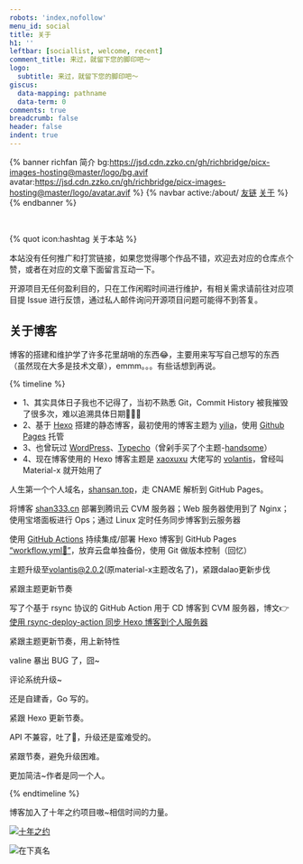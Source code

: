 ```yaml
---
robots: 'index,nofollow'
menu_id: social
title: 关于
h1: ''
leftbar: [sociallist, welcome, recent]
comment_title: 来过，就留下您的脚印吧～
logo:
  subtitle: 来过，就留下您的脚印吧～
giscus:
  data-mapping: pathname
  data-term: 0
comments: true
breadcrumb: false
header: false
indent: true
---
```


{% banner richfan 简介 bg:https://jsd.cdn.zzko.cn/gh/richbridge/picx-images-hosting@master/logo/bg.avif avatar:https://jsd.cdn.zzko.cn/gh/richbridge/picx-images-hosting@master/logo/avatar.avif %}
{% navbar active:/about/ [友链](/friends/) [关于](/about/) %}
{% endbanner %}

<br>

{% quot icon:hashtag 关于本站 %}

本站没有任何推广和打赏链接，如果您觉得哪个作品不错，欢迎去对应的仓库点个赞，或者在对应的文章下面留言互动一下。

开源项目无任何盈利目的，只在工作闲暇时间进行维护，有相关需求请前往对应项目提 Issue 进行反馈，通过私人邮件询问开源项目问题可能得不到答复。

## 关于博客

博客的搭建和维护学了许多花里胡哨的东西😂，主要用来写写自己想写的东西（虽然现在大多是技术文章），emmm。。。有些话想到再说。

{% timeline %}

<!-- node 2018-09-19 博客诞生 -->
- 1、其实具体日子我也不记得了，当初不熟悉 Git，Commit History 被我摧毁了很多次，难以追溯具体日期🤣🤦‍♂️
- 2、基于 [Hexo](https://hexo.io/zh-cn/docs/index.html) 搭建的静态博客，最初使用的博客主题为 [yilia](https://github.com/litten/hexo-theme-yilia)，使用 [Github Pages](https://help.github.com/cn#github-pages-basics) 托管
- 3、也曾玩过 [WordPress](https://wordpress.org/support/)、[Typecho](https://github.com/typecho/typecho)（曾剁手买了个主题-[handsome](https://www.ihewro.com/archives/489/)）
- 4、现在博客使用的 Hexo 博客主题是 [xaoxuxu](https://xaoxuu.com/blog/) 大佬写的 [volantis](https://github.com/volantis-x/hexo-theme-volantis/tree/4.3.1)，曾经叫 Material-x 就开始用了

<!-- node 2018-09-29 注册顶级域名 -->
人生第一个个人域名，[shansan.top](https://shansan.top)，走 CNAME 解析到 GitHub Pages。

<!-- node 2018-12-24 启用备用域名 shan333.cn -->
将博客 [shan333.cn](https://shan333.cn) 部署到腾讯云 CVM 服务器；Web 服务器使用到了 Nginx；使用宝塔面板进行 Ops；通过 Linux 定时任务同步博客到云服务器

<!-- node 2020-01-30 引入 GitHub Actions -->
使用 [GitHub Actions](https://github.com/features/actions) 持续集成/部署 Hexo 博客到 GitHub Pages [“workflow.yml🔗”](https://github.com/yeshan333/actions-for-hexo-blog/blob/main/.github/workflows/hexo-ci.yaml)，放弃云盘单独备份，使用 Git 做版本控制（回忆）

<!-- node 2020-03-11 Hexo 主题升级 -->
主题升级至[volantis@2.0.2](https://volantis.js.org/)(原material-x主题改名了)，紧跟dalao更新步伐

<!-- node 2020-04-29 volantis@2.0.2 -> volantis@2.6.5 -->
紧跟主题更新节奏

<!-- node 2021-01-18 云服务器博客同步引入 CI/CD -->
写了个基于 rsync 协议的 GitHub Action 用于 CD 博客到 CVM 服务器，博文👉[使用 rsync-deploy-action 同步 Hexo 博客到个人服务器](https://shan333.cn/2021/01/19/hexo-blog-synchronization-with-rsync/)

<!-- node 2021-03-10 volantis@2.6.5 -> volantis@4.3.1，hexo@4.0.0 -> hexo@5.4.0 -->
紧跟主题更新节奏，用上新特性

<!-- node 2021-06-25 切换评论系统 valine -> waline -->
valine 暴出 BUG 了，囧~

<!-- node 2022-05-08 waline 升级 -->
评论系统升级~

<!-- node 2022-11-05 volantis -> v5.7.6 升级, 切换自建评论系统: [artalk](https://artalk.js.org/) -->
还是自建香，Go 写的。

<!-- node 2024-02-06 hexo -> v7.0.0 升级 -->
紧跟 Hexo 更新节奏。

<!-- node 2024-03-14 volantis -> v2.6.3 升级 v2.8.3~ -->
API 不兼容，吐了🤮，升级还是蛮难受的。

<!-- node 2024-07-23 volantis -> v2.8.3 升级 v2.8.7 -->
紧跟节奏，避免升级困难。

<!-- node 2025-07-26 博客主题由 volantis 转换为 Stellar，感谢 Claude Code 帮忙迁移 -->
更加简洁~作者是同一个人。

{% endtimeline %}

博客加入了十年之约项目嗷~相信时间的力量。

[![十年之约](https://img.foreverblog.cn/logo_en_default.png)](https://www.foreverblog.cn/about.html)

![在下真名](https://s2.ax1x.com/2019/07/02/ZJ7KAO.gif)